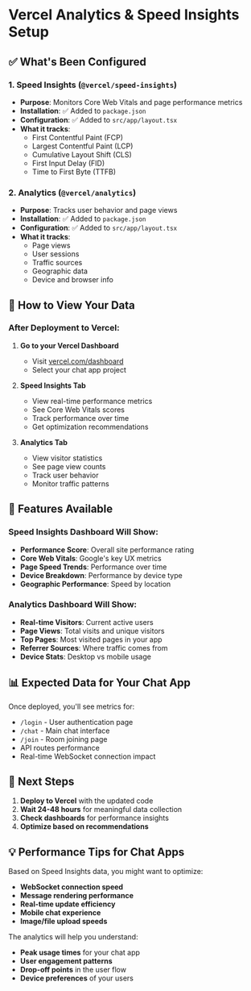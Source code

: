 # Vercel Analytics & Speed Insights Setup

## ✅ What's Been Configured

### 1. **Speed Insights** (`@vercel/speed-insights`)
- **Purpose**: Monitors Core Web Vitals and page performance metrics
- **Installation**: ✅ Added to `package.json`
- **Configuration**: ✅ Added to `src/app/layout.tsx`
- **What it tracks**:
  - First Contentful Paint (FCP)
  - Largest Contentful Paint (LCP)
  - Cumulative Layout Shift (CLS)
  - First Input Delay (FID)
  - Time to First Byte (TTFB)

### 2. **Analytics** (`@vercel/analytics`)
- **Purpose**: Tracks user behavior and page views
- **Installation**: ✅ Added to `package.json`
- **Configuration**: ✅ Added to `src/app/layout.tsx`
- **What it tracks**:
  - Page views
  - User sessions
  - Traffic sources
  - Geographic data
  - Device and browser info

## 🎯 How to View Your Data

### After Deployment to Vercel:

1. **Go to your Vercel Dashboard**
   - Visit [vercel.com/dashboard](https://vercel.com/dashboard)
   - Select your chat app project

2. **Speed Insights Tab**
   - View real-time performance metrics
   - See Core Web Vitals scores
   - Track performance over time
   - Get optimization recommendations

3. **Analytics Tab**
   - View visitor statistics
   - See page view counts
   - Track user behavior
   - Monitor traffic patterns

## 🔧 Features Available

### Speed Insights Dashboard Will Show:
- **Performance Score**: Overall site performance rating
- **Core Web Vitals**: Google's key UX metrics
- **Page Speed Trends**: Performance over time
- **Device Breakdown**: Performance by device type
- **Geographic Performance**: Speed by location

### Analytics Dashboard Will Show:
- **Real-time Visitors**: Current active users
- **Page Views**: Total visits and unique visitors
- **Top Pages**: Most visited pages in your app
- **Referrer Sources**: Where traffic comes from
- **Device Stats**: Desktop vs mobile usage

## 📊 Expected Data for Your Chat App

Once deployed, you'll see metrics for:
- `/login` - User authentication page
- `/chat` - Main chat interface
- `/join` - Room joining page
- API routes performance
- Real-time WebSocket connection impact

## 🚀 Next Steps

1. **Deploy to Vercel** with the updated code
2. **Wait 24-48 hours** for meaningful data collection
3. **Check dashboards** for performance insights
4. **Optimize based on recommendations**

## 💡 Performance Tips for Chat Apps

Based on Speed Insights data, you might want to optimize:
- **WebSocket connection speed**
- **Message rendering performance**
- **Real-time update efficiency**
- **Mobile chat experience**
- **Image/file upload speeds**

The analytics will help you understand:
- **Peak usage times** for your chat app
- **User engagement patterns**
- **Drop-off points** in the user flow
- **Device preferences** of your users